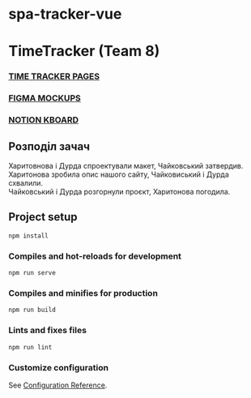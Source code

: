 # spa-tracker-vue

# TimeTracker (Team 8)

### [TIME TRACKER PAGES](https://docs.google.com/document/d/1TXRPG4YgGZ3shYMTtPBzr74WGCTrjEI42W_mHwjrZAQ/edit?usp=sharing)

### [FIGMA MOCKUPS](https://www.figma.com/file/LA0p5sUHjAj6dOLtzp5zlW/Untitled?node-id=0%3A1)

### [NOTION KBOARD](https://www.notion.so/wozzya/ae3e308d0083475bbc60999935c2ba5e?v=dff6d6ddcbfc42038444192ea1a59bb1)

## Розподіл зачач
Харитовнова і Дурда спроектували макет, Чайковський затвердив.\
Харитонова зробила опис нашого сайту, Чайковиський і Дурда схвалили.\
Чайковський і Дурда розгорнули проєкт, Харитонова погодила.

## Project setup
```
npm install
```

### Compiles and hot-reloads for development
```
npm run serve
```

### Compiles and minifies for production
```
npm run build
```

### Lints and fixes files
```
npm run lint
```

### Customize configuration
See [Configuration Reference](https://cli.vuejs.org/config/).
